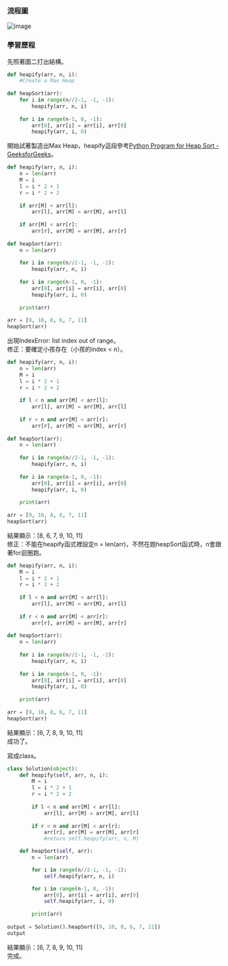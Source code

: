 ### 流程圖
![image]()
### 學習歷程
先照著圖二打出結構。
```Python
def heapify(arr, n, i):
    #Create a Max Heap
    
def heapSort(arr):
    for i in range(n//2-1, -1, -1):
        heapify(arr, n, i)
        
    for i in range(n-1, 0, -1):
        arr[0], arr[i] = arr[i], arr[0]
        heapify(arr, i, 0)
```
開始試著製造出Max Heap，heapify這段參考[Python Program for Heap Sort - GeeksforGeeks](https://www.geeksforgeeks.org/python-program-for-heap-sort/)。
```Python
def heapify(arr, n, i):
    n = len(arr)
    M = i
    l = i * 2 + 1
    r = i * 2 + 2
    
    if arr[M] < arr[l]:
        arr[l], arr[M] = arr[M], arr[l]
        
    if arr[M] < arr[r]:
        arr[r], arr[M] = arr[M], arr[r]
        
def heapSort(arr):
    n = len(arr)
    
    for i in range(n//2-1, -1, -1):
        heapify(arr, n, i)
        
    for i in range(n-1, 0, -1):
        arr[0], arr[i] = arr[i], arr[0]
        heapify(arr, i, 0)
        
    print(arr)
    
arr = [9, 10, 8, 6, 7, 11]
heapSort(arr)
```
出現IndexError: list index out of range。    
修正：要確定小孩存在（小孩的index < n）。
```Python
def heapify(arr, n, i):
    n = len(arr)
    M = i
    l = i * 2 + 1
    r = i * 2 + 2
    
    if l < n and arr[M] < arr[l]:
        arr[l], arr[M] = arr[M], arr[l]
        
    if r < n and arr[M] < arr[r]:
        arr[r], arr[M] = arr[M], arr[r]
        
def heapSort(arr):
    n = len(arr)
    
    for i in range(n//2-1, -1, -1):
        heapify(arr, n, i)
        
    for i in range(n-1, 0, -1):
        arr[0], arr[i] = arr[i], arr[0]
        heapify(arr, i, 0)
        
    print(arr)
        
arr = [9, 10, 8, 6, 7, 11]
heapSort(arr)
```
結果顯示：[8, 6, 7, 9, 10, 11]    
修正：不能在heapify函式裡設定n = len(arr)，不然在跑heapSort函式時，n會跟著for迴圈跑。
```Python
def heapify(arr, n, i):
    M = i
    l = i * 2 + 1
    r = i * 2 + 2
    
    if l < n and arr[M] < arr[l]:
        arr[l], arr[M] = arr[M], arr[l]
        
    if r < n and arr[M] < arr[r]:
        arr[r], arr[M] = arr[M], arr[r]
        
def heapSort(arr):
    n = len(arr)
    
    for i in range(n//2-1, -1, -1):
        heapify(arr, n, i)
        
    for i in range(n-1, 0, -1):
        arr[0], arr[i] = arr[i], arr[0]
        heapify(arr, i, 0)
        
    print(arr)
        
arr = [9, 10, 8, 6, 7, 11]
heapSort(arr)
```
結果顯示：[6, 7, 8, 9, 10, 11]    
成功了。    

寫成class。
```Python
class Solution(object):
    def heapify(self, arr, n, i):
        M = i
        l = i * 2 + 1
        r = i * 2 + 2
    
        if l < n and arr[M] < arr[l]:
            arr[l], arr[M] = arr[M], arr[l]
        
        if r < n and arr[M] < arr[r]:
            arr[r], arr[M] = arr[M], arr[r]
            #return self.heapify(arr, n, M)

    def heapSort(self, arr):
        n = len(arr)

        for i in range(n//2-1, -1, -1):
            self.heapify(arr, n, i)

        for i in range(n-1, 0, -1):
            arr[0], arr[i] = arr[i], arr[0]
            self.heapify(arr, i, 0)
            
        print(arr)
        
output = Solution().heapSort([9, 10, 8, 6, 7, 11])
output
```
結果顯示：[6, 7, 8, 9, 10, 11]    
完成。
